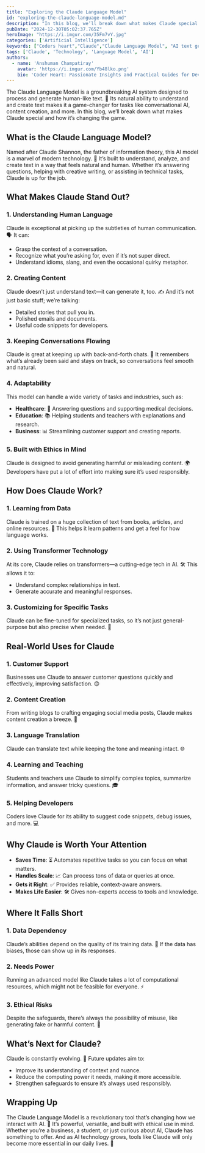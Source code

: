 ```yaml
---
title: "Exploring the Claude Language Model"
id: "exploring-the-claude-language-model.md"
description: "In this blog, we’ll break down what makes Claude special and how it’s changing the game."
pubDate: "2024-12-30T05:02:37.765Z"
heroImage: "https://i.imgur.com/35Fm7vY.jpg"
categories: ['Artificial Intelligence']
keywords: ["Coders heart","Claude","Claude Language Model", "AI text generation", "conversational AI", "Claude AI features", "AI for developers", "language processing AI", "text analysis tools", "AI for education", "AI for business", "ethical AI development", "transformer models", "AI content creation", "natural language understanding", "AI in healthcare", "AI scope and limitations", "future of AI tools"]
tags: ['Claude', 'Technology', 'Language Model', 'AI']
authors:
  - name: 'Anshuman Champatiray'
    avatar: 'https://i.imgur.com/Yb48lko.png'
    bio: 'Coder Heart: Passionate Insights and Practical Guides for Developers'
---
```


The Claude Language Model is a groundbreaking AI system designed to process and generate human-like text. 🌟 Its natural ability to understand and create text makes it a game-changer for tasks like conversational AI, content creation, and more. In this blog, we’ll break down what makes Claude special and how it’s changing the game.

## What is the Claude Language Model?

Named after Claude Shannon, the father of information theory, this AI model is a marvel of modern technology. 🤖 It’s built to understand, analyze, and create text in a way that feels natural and human. Whether it’s answering questions, helping with creative writing, or assisting in technical tasks, Claude is up for the job.

## What Makes Claude Stand Out?

### 1. **Understanding Human Language**
Claude is exceptional at picking up the subtleties of human communication. 🗣️ It can:

- Grasp the context of a conversation.
- Recognize what you’re asking for, even if it’s not super direct.
- Understand idioms, slang, and even the occasional quirky metaphor.

### 2. **Creating Content**
Claude doesn’t just understand text—it can generate it, too. ✍️ And it’s not just basic stuff; we’re talking:

- Detailed stories that pull you in.
- Polished emails and documents.
- Useful code snippets for developers.

### 3. **Keeping Conversations Flowing**
Claude is great at keeping up with back-and-forth chats. 💬 It remembers what’s already been said and stays on track, so conversations feel smooth and natural.

### 4. **Adaptability**
This model can handle a wide variety of tasks and industries, such as:

- **Healthcare**: 🏥 Answering questions and supporting medical decisions.
- **Education**: 📚 Helping students and teachers with explanations and research.
- **Business**: 📊 Streamlining customer support and creating reports.

### 5. **Built with Ethics in Mind**
Claude is designed to avoid generating harmful or misleading content. 🌍 Developers have put a lot of effort into making sure it’s used responsibly.

## How Does Claude Work?

### 1. **Learning from Data**
Claude is trained on a huge collection of text from books, articles, and online resources. 📖 This helps it learn patterns and get a feel for how language works.

### 2. **Using Transformer Technology**
At its core, Claude relies on transformers—a cutting-edge tech in AI. 🛠️ This allows it to:

- Understand complex relationships in text.
- Generate accurate and meaningful responses.

### 3. **Customizing for Specific Tasks**
Claude can be fine-tuned for specialized tasks, so it’s not just general-purpose but also precise when needed. 🎯

## Real-World Uses for Claude

### 1. **Customer Support**
Businesses use Claude to answer customer questions quickly and effectively, improving satisfaction. 😊

### 2. **Content Creation**
From writing blogs to crafting engaging social media posts, Claude makes content creation a breeze. 📝

### 3. **Language Translation**
Claude can translate text while keeping the tone and meaning intact. 🌐

### 4. **Learning and Teaching**
Students and teachers use Claude to simplify complex topics, summarize information, and answer tricky questions. 🎓

### 5. **Helping Developers**
Coders love Claude for its ability to suggest code snippets, debug issues, and more. 💻

## Why Claude is Worth Your Attention

- **Saves Time**: ⏳ Automates repetitive tasks so you can focus on what matters.
- **Handles Scale**: 📈 Can process tons of data or queries at once.
- **Gets it Right**: ✅ Provides reliable, context-aware answers.
- **Makes Life Easier**: 🛠️ Gives non-experts access to tools and knowledge.

## Where It Falls Short

### 1. **Data Dependency**
Claude’s abilities depend on the quality of its training data. 🧐 If the data has biases, those can show up in its responses.

### 2. **Needs Power**
Running an advanced model like Claude takes a lot of computational resources, which might not be feasible for everyone. ⚡

### 3. **Ethical Risks**
Despite the safeguards, there’s always the possibility of misuse, like generating fake or harmful content. 🚨

## What’s Next for Claude?

Claude is constantly evolving. 🌱 Future updates aim to:

- Improve its understanding of context and nuance.
- Reduce the computing power it needs, making it more accessible.
- Strengthen safeguards to ensure it’s always used responsibly.

## Wrapping Up

The Claude Language Model is a revolutionary tool that’s changing how we interact with AI. 🚀 It’s powerful, versatile, and built with ethical use in mind. Whether you’re a business, a student, or just curious about AI, Claude has something to offer. And as AI technology grows, tools like Claude will only become more essential in our daily lives. 🌟

